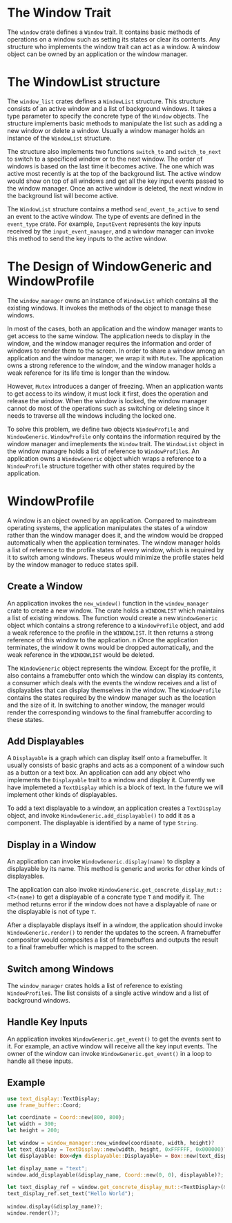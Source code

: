 # The Window Trait

The `window` crate defines a `Window` trait. It contains basic methods of operations on a window such as setting its states or clear its contents. Any structure who implements the window trait can act as a window. A window object can be owned by an application or the window manager.

# The WindowList structure

The `window_list` crates defines a `WindowList` structure. This structure consists of an active window and a list of background windows. It takes a type parameter to specify the concrete type of the `Window` objects. The structure implements basic methods to manipulate the list such as adding a new window or delete a window. Usually a window manager holds an instance of the `WindowList` structure.

The structure also implements two functions `switch_to` and `switch_to_next` to switch to a specificed window or to the next window. The order of windows is based on the last time it becomes active. The one which was active most recently is at the top of the background list. The active window would show on top of all windows and get all the key input events passed to the window manager. Once an active window is deleted, the next window in the background list will become active.

The `WindowList` structure contains a method `send_event_to_active` to send an event to the active window. The type of events are defined in the `event_type` crate. For example, `InputEvent` represents the key inputs received by the `input_event_manager`, and a window manager can invoke this method to send the key inputs to the active window.

# The Design of WindowGeneric and WindowProfile

The `window_manager` owns an instance of `WindowList` which contains all the existing windows. It invokes the methods of the object to manage these windows.

In most of the cases, both an application and the window manager wants to get access to the same window. The application needs to display in the window, and the window manager requires the information and order of windows to render them to the screen. In order to share a window among an application and the window manager, we wrap it with `Mutex`. The application owns a strong reference to the window, and the window manager holds a weak reference for its life time is longer than the window.

However, `Mutex` introduces a danger of freezing. When an application wants to get access to its window, it must lock it first, does the operation and release the window. When the window is locked, the window manager cannot do most of the operations such as switching or deleting since it needs to traverse all the windows including the locked one. 

To solve this problem, we define two objects `WindowProfile` and `WindowGeneric`. `WindowProfile` only contains the information required by the window manager and imeplements the `Window` trait. The `WindowList` object in the window managre holds a list of reference to `WindowProfile`s. An application owns a `WindowGeneric` object which wraps a reference to a `WindowProfile` structure together with other states required by the application. 

# WindowProfile

A window is an object owned by an application. Compared to mainstream operating systems, the application manipulates the states of a window rather than the window manager does it, and the window would be dropped automatically when the application terminates. The window manager holds a list of reference to the profile states of every window, which is required by it to switch among windows. Theseus would minimize the profile states held by the window manager to reduce states spill.

## Create a Window

An application invokes the `new_window()` function in the `window_manager` crate to create a new window. The crate holds a `WINDOWLIST` which maintains a list of existing windows. The function would create a new `WindowGeneric` object which contains a strong reference to a `WindowProfile` object, and add a weak reference to the profile in the `WINDOWLIST`. It then returns a strong reference of this window to the application. n iOnce the application terminates, the window it owns would be dropped automatically, and the weak reference in the `WINDOWLIST` would be deleted.

The `WindowGeneric` object represents the window. Except for the profile, it also contains a framebuffer onto which the window can display its contents, a consumer which deals with the events the window receives and a list of displayables that can display themselves in the window. The `WindowProfile` contains the states required by the window manager such as the location and the size of it. In switching to another window, the manager would render the corresponding windows to the final framebuffer according to these states.

## Add Displayables

A `Displayable` is a graph which can display itself onto a framebuffer. It usually consists of basic graphs and acts as a component of a window such as a button or a text box. An application can add any object who implements the `Displayable` trait to a window and display it. Currently we have implemeted a `TextDisplay` which is a block of text. In the future we will implement other kinds of displayables.

To add a text displayable to a window, an application creates a `TextDisplay` object, and invoke `WindowGeneric.add_displayable()` to add it as a component. The displayable is identified by a name of type `String`. 

## Display in a Window

An application can invoke `WindowGeneric.display(name)` to display a displayable by its name. This method is generic and works for other kinds of displayables. 

The application can also invoke `WindowGeneric.get_concrete_display_mut::<T>(name)` to get a displayable of a concrate type `T` and modify it. The method returns error if the window does not have a displayable of `name` or the displayable is not of type `T`.

After a displayable displays itself in a window, the application should invoke `WindowGeneric.render()` to render the updates to the screen. A framebuffer compositor would composites a list of framebuffers and outputs the result to a final framebuffer which is mapped to the screen.

## Switch among Windows

The `window_manager` crates holds a list of reference to existing `WindowProfile`s. The list consists of a single active window and a list of background windows.

## Handle Key Inputs
An application invokes `WindowGeneric.get_event()` to get the events sent to it. For example, an active window will receive all the key input events. The owner of the window can invoke `WindowGeneric.get_event()` in a loop to handle all these inputs.

## Example

```rust
use text_display::TextDisplay;
use frame_buffer::Coord;

let coordinate = Coord::new(800, 800);
let width = 300;
let height = 200;

let window = window_manager::new_window(coordinate, width, height)?
let text_display = TextDisplay::new(width, height, 0xFFFFFF, 0x000000)?
let displayable: Box<dyn displayable::Displayable> = Box::new(text_display);

let display_name = "text";
window.add_displayable(&display_name, Coord::new(0, 0), displayable)?;

let text_display_ref = window.get_concrete_display_mut::<TextDisplay>(&display_name)?;
text_display_ref.set_text("Hello World");
            
window.display(&display_name)?;
window.render()?;
```